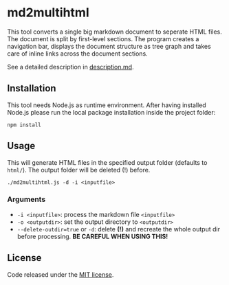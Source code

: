 # md2multihtml

This tool converts a single big markdown document to seperate HTML files.
The document is split by first-level sections.
The program creates a navigation bar, displays the document structure as tree graph and takes care of inline links across the document sections.

See a detailed description in [description.md](description.md).

## Installation

This tool needs Node.js as runtime environment.
After having installed Node.js please run the local package installation inside the project folder:

```
npm install
```


## Usage

This will generate HTML files in the specified output folder (defaults to `html/`).
The output folder will be deleted (!) before.

```
./md2multihtml.js -d -i <inputfile>
```

### Arguments
* `-i <inputfile>`: process the markdown file `<inputfile>`
* `-o <outputdir>`: set the output directory to `<outputdir>`
* `--delete-outdir=true` or `-d`: delete **(!)** and recreate the whole output dir before processing. **BE CAREFUL WHEN USING THIS!**



## License
Code released under the [MIT license](https://opensource.org/licenses/MIT).